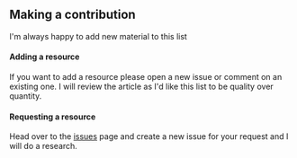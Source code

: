 ## Making a contribution

I'm always happy to add new material to this list

#### Adding a resource
If you want to add a resource please open a new issue or comment on an existing one.
I will review the article as I'd like this list to be quality over quantity.

#### Requesting a resource
Head over to the [issues](https://github.com/timjacobi/angular-education/issues) page and create a new issue for your request and I will do a research.
